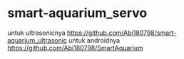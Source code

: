 # smart-aquarium_servo
untuk ultrasonicnya
https://github.com/Abi180798/smart-aquarium_ultrasonic
untuk androidnya
https://github.com/Abi180798/SmartAquarium
